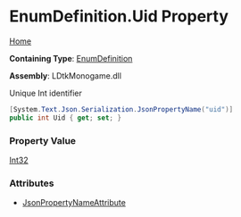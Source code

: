 # EnumDefinition\.Uid Property

[Home](../../../README.md)

**Containing Type**: [EnumDefinition](../README.md)

**Assembly**: LDtkMonogame\.dll

  
 Unique Int identifier 

```csharp
[System.Text.Json.Serialization.JsonPropertyName("uid")]
public int Uid { get; set; }
```

### Property Value

[Int32](https://docs.microsoft.com/en-us/dotnet/api/system.int32)

### Attributes

* [JsonPropertyNameAttribute](https://docs.microsoft.com/en-us/dotnet/api/system.text.json.serialization.jsonpropertynameattribute)

